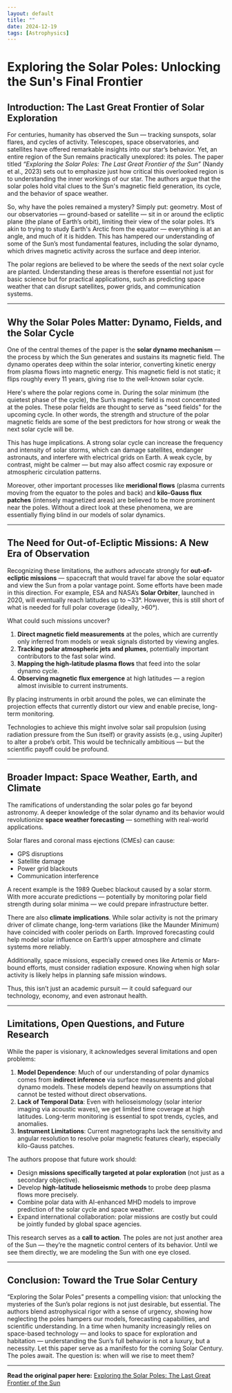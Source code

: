 ```yaml
---
layout: default
title: ""
date: 2024-12-19
tags: [Astrophysics]
---
```


# Exploring the Solar Poles: Unlocking the Sun's Final Frontier

## Introduction: The Last Great Frontier of Solar Exploration

For centuries, humanity has observed the Sun — tracking sunspots, solar flares, and cycles of activity. Telescopes, space observatories, and satellites have offered remarkable insights into our star’s behavior. Yet, an entire region of the Sun remains practically unexplored: its poles. The paper titled *“Exploring the Solar Poles: The Last Great Frontier of the Sun”* (Nandy et al., 2023) sets out to emphasize just how critical this overlooked region is to understanding the inner workings of our star. The authors argue that the solar poles hold vital clues to the Sun's magnetic field generation, its cycle, and the behavior of space weather.

<!--more-->

So, why have the poles remained a mystery? Simply put: geometry. Most of our observatories — ground-based or satellite — sit in or around the ecliptic plane (the plane of Earth’s orbit), limiting their view of the solar poles. It’s akin to trying to study Earth's Arctic from the equator — everything is at an angle, and much of it is hidden. This has hampered our understanding of some of the Sun’s most fundamental features, including the solar dynamo, which drives magnetic activity across the surface and deep interior.

The polar regions are believed to be where the seeds of the next solar cycle are planted. Understanding these areas is therefore essential not just for basic science but for practical applications, such as predicting space weather that can disrupt satellites, power grids, and communication systems.

---

## Why the Solar Poles Matter: Dynamo, Fields, and the Solar Cycle

One of the central themes of the paper is the **solar dynamo mechanism** — the process by which the Sun generates and sustains its magnetic field. The dynamo operates deep within the solar interior, converting kinetic energy from plasma flows into magnetic energy. This magnetic field is not static; it flips roughly every 11 years, giving rise to the well-known solar cycle.

Here's where the polar regions come in. During the solar minimum (the quietest phase of the cycle), the Sun’s magnetic field is most concentrated at the poles. These polar fields are thought to serve as "seed fields" for the upcoming cycle. In other words, the strength and structure of the polar magnetic fields are some of the best predictors for how strong or weak the next solar cycle will be.

This has huge implications. A strong solar cycle can increase the frequency and intensity of solar storms, which can damage satellites, endanger astronauts, and interfere with electrical grids on Earth. A weak cycle, by contrast, might be calmer — but may also affect cosmic ray exposure or atmospheric circulation patterns.

Moreover, other important processes like **meridional flows** (plasma currents moving from the equator to the poles and back) and **kilo-Gauss flux patches** (intensely magnetized areas) are believed to be more prominent near the poles. Without a direct look at these phenomena, we are essentially flying blind in our models of solar dynamics.

---

## The Need for Out-of-Ecliptic Missions: A New Era of Observation

Recognizing these limitations, the authors advocate strongly for **out-of-ecliptic missions** — spacecraft that would travel far above the solar equator and view the Sun from a polar vantage point. Some efforts have been made in this direction. For example, ESA and NASA’s **Solar Orbiter**, launched in 2020, will eventually reach latitudes up to ~33°. However, this is still short of what is needed for full polar coverage (ideally, >60°).

What could such missions uncover?

1. **Direct magnetic field measurements** at the poles, which are currently only inferred from models or weak signals distorted by viewing angles.  
2. **Tracking polar atmospheric jets and plumes**, potentially important contributors to the fast solar wind.  
3. **Mapping the high-latitude plasma flows** that feed into the solar dynamo cycle.  
4. **Observing magnetic flux emergence** at high latitudes — a region almost invisible to current instruments.

By placing instruments in orbit around the poles, we can eliminate the projection effects that currently distort our view and enable precise, long-term monitoring.

Technologies to achieve this might involve solar sail propulsion (using radiation pressure from the Sun itself) or gravity assists (e.g., using Jupiter) to alter a probe’s orbit. This would be technically ambitious — but the scientific payoff could be profound.

---

## Broader Impact: Space Weather, Earth, and Climate

The ramifications of understanding the solar poles go far beyond astronomy. A deeper knowledge of the solar dynamo and its behavior would revolutionize **space weather forecasting** — something with real-world applications.

Solar flares and coronal mass ejections (CMEs) can cause:

- GPS disruptions  
- Satellite damage  
- Power grid blackouts  
- Communication interference  

A recent example is the 1989 Quebec blackout caused by a solar storm. With more accurate predictions — potentially by monitoring polar field strength during solar minima — we could prepare infrastructure better.

There are also **climate implications**. While solar activity is not the primary driver of climate change, long-term variations (like the Maunder Minimum) have coincided with cooler periods on Earth. Improved forecasting could help model solar influence on Earth’s upper atmosphere and climate systems more reliably.

Additionally, space missions, especially crewed ones like Artemis or Mars-bound efforts, must consider radiation exposure. Knowing when high solar activity is likely helps in planning safe mission windows.

Thus, this isn’t just an academic pursuit — it could safeguard our technology, economy, and even astronaut health.

---

## Limitations, Open Questions, and Future Research

While the paper is visionary, it acknowledges several limitations and open problems:

1. **Model Dependence**: Much of our understanding of polar dynamics comes from **indirect inference** via surface measurements and global dynamo models. These models depend heavily on assumptions that cannot be tested without direct observations.  
2. **Lack of Temporal Data**: Even with helioseismology (solar interior imaging via acoustic waves), we get limited time coverage at high latitudes. Long-term monitoring is essential to spot trends, cycles, and anomalies.  
3. **Instrument Limitations**: Current magnetographs lack the sensitivity and angular resolution to resolve polar magnetic features clearly, especially kilo-Gauss patches.

The authors propose that future work should:

- Design **missions specifically targeted at polar exploration** (not just as a secondary objective).  
- Develop **high-latitude helioseismic methods** to probe deep plasma flows more precisely.  
- Combine polar data with AI-enhanced MHD models to improve prediction of the solar cycle and space weather.  
- Expand international collaboration: polar missions are costly but could be jointly funded by global space agencies.

This research serves as a **call to action**. The poles are not just another area of the Sun — they’re the magnetic control centers of its behavior. Until we see them directly, we are modeling the Sun 
with one eye closed.

---

## Conclusion: Toward the True Solar Century

“Exploring the Solar Poles” presents a compelling vision: that unlocking the mysteries of the Sun’s polar regions is not just desirable, but essential. The authors blend astrophysical rigor with a sense of 
urgency, showing how neglecting the poles hampers our models, forecasting capabilities, and scientific understanding. In a time when humanity increasingly relies on space-based technology — and looks to space for 
exploration and habitation — understanding the Sun’s full behavior is not a luxury, but a necessity. Let this paper serve as a manifesto for the coming Solar Century. The poles await. The question is: when will 
we rise to meet them?

---

**Read the original paper here:** [Exploring the Solar Poles: The Last Great Frontier of the Sun](https://arxiv.org/abs/2301.00010)
